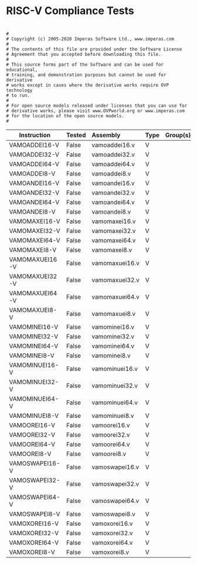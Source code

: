 # RISC-V Compliance Tests
#
    #
    # Copyright (c) 2005-2020 Imperas Software Ltd., www.imperas.com
    #
    # The contents of this file are provided under the Software License
    # Agreement that you accepted before downloading this file.
    #
    # This source forms part of the Software and can be used for educational,
    # training, and demonstration purposes but cannot be used for derivative
    # works except in cases where the derivative works require OVP technology
    # to run.
    #
    # For open source models released under licenses that you can use for
    # derivative works, please visit www.OVPworld.org or www.imperas.com
    # for the location of the open source models.
    #
    


| Instruction          | Tested   | Assembly             | Type            | Group(s)        | Description                                                   |
| -------------------- |:-------- |:-------------------- |:--------------- |:--------------- |:------------------------------------------------------------- |
| VAMOADDEI16-V        | False    | vamoaddei16.v        | V               |                 |  None                                                         |
| VAMOADDEI32-V        | False    | vamoaddei32.v        | V               |                 |  None                                                         |
| VAMOADDEI64-V        | False    | vamoaddei64.v        | V               |                 |  None                                                         |
| VAMOADDEI8-V         | False    | vamoaddei8.v         | V               |                 |  None                                                         |
| VAMOANDEI16-V        | False    | vamoandei16.v        | V               |                 |  None                                                         |
| VAMOANDEI32-V        | False    | vamoandei32.v        | V               |                 |  None                                                         |
| VAMOANDEI64-V        | False    | vamoandei64.v        | V               |                 |  None                                                         |
| VAMOANDEI8-V         | False    | vamoandei8.v         | V               |                 |  None                                                         |
| VAMOMAXEI16-V        | False    | vamomaxei16.v        | V               |                 |  None                                                         |
| VAMOMAXEI32-V        | False    | vamomaxei32.v        | V               |                 |  None                                                         |
| VAMOMAXEI64-V        | False    | vamomaxei64.v        | V               |                 |  None                                                         |
| VAMOMAXEI8-V         | False    | vamomaxei8.v         | V               |                 |  None                                                         |
| VAMOMAXUEI16-V       | False    | vamomaxuei16.v       | V               |                 |  None                                                         |
| VAMOMAXUEI32-V       | False    | vamomaxuei32.v       | V               |                 |  None                                                         |
| VAMOMAXUEI64-V       | False    | vamomaxuei64.v       | V               |                 |  None                                                         |
| VAMOMAXUEI8-V        | False    | vamomaxuei8.v        | V               |                 |  None                                                         |
| VAMOMINEI16-V        | False    | vamominei16.v        | V               |                 |  None                                                         |
| VAMOMINEI32-V        | False    | vamominei32.v        | V               |                 |  None                                                         |
| VAMOMINEI64-V        | False    | vamominei64.v        | V               |                 |  None                                                         |
| VAMOMINEI8-V         | False    | vamominei8.v         | V               |                 |  None                                                         |
| VAMOMINUEI16-V       | False    | vamominuei16.v       | V               |                 |  None                                                         |
| VAMOMINUEI32-V       | False    | vamominuei32.v       | V               |                 |  None                                                         |
| VAMOMINUEI64-V       | False    | vamominuei64.v       | V               |                 |  None                                                         |
| VAMOMINUEI8-V        | False    | vamominuei8.v        | V               |                 |  None                                                         |
| VAMOOREI16-V         | False    | vamoorei16.v         | V               |                 |  None                                                         |
| VAMOOREI32-V         | False    | vamoorei32.v         | V               |                 |  None                                                         |
| VAMOOREI64-V         | False    | vamoorei64.v         | V               |                 |  None                                                         |
| VAMOOREI8-V          | False    | vamoorei8.v          | V               |                 |  None                                                         |
| VAMOSWAPEI16-V       | False    | vamoswapei16.v       | V               |                 |  None                                                         |
| VAMOSWAPEI32-V       | False    | vamoswapei32.v       | V               |                 |  None                                                         |
| VAMOSWAPEI64-V       | False    | vamoswapei64.v       | V               |                 |  None                                                         |
| VAMOSWAPEI8-V        | False    | vamoswapei8.v        | V               |                 |  None                                                         |
| VAMOXOREI16-V        | False    | vamoxorei16.v        | V               |                 |  None                                                         |
| VAMOXOREI32-V        | False    | vamoxorei32.v        | V               |                 |  None                                                         |
| VAMOXOREI64-V        | False    | vamoxorei64.v        | V               |                 |  None                                                         |
| VAMOXOREI8-V         | False    | vamoxorei8.v         | V               |                 |  None                                                         |



